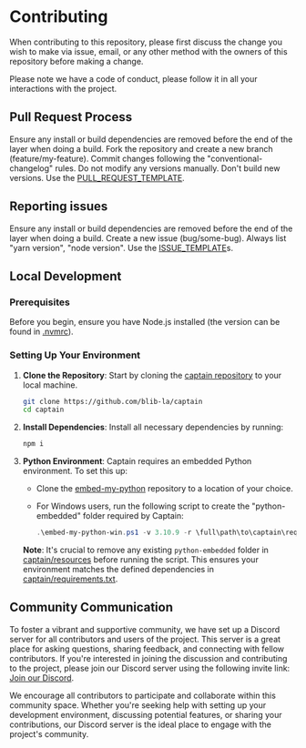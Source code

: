 # Contributing

When contributing to this repository, please first discuss the change you wish to make via issue,
email, or any other method with the owners of this repository before making a change.

Please note we have a code of conduct, please follow it in all your interactions with the project.

## Pull Request Process

Ensure any install or build dependencies are removed before the end of the layer when doing a build.
Fork the repository and create a new branch (feature/my-feature). Commit changes following the
"conventional-changelog" rules. Do not modify any versions manually. Don't build new versions. Use
the [PULL_REQUEST_TEMPLATE](PULL_REQUEST_TEMPLATE.md).

## Reporting issues

Ensure any install or build dependencies are removed before the end of the layer when doing a build.
Create a new issue (bug/some-bug). Always list "yarn version", "node version". Use the
[ISSUE_TEMPLATE](./ISSUE_TEMPLATE/)s.

## Local Development

### Prerequisites

Before you begin, ensure you have Node.js installed (the version can be found in
[.nvmrc](../.nvmrc)).

### Setting Up Your Environment

1. **Clone the Repository**: Start by cloning the
   [captain repository](https://github.com/blib-la/captain) to your local machine.

    ```bash
    git clone https://github.com/blib-la/captain
    cd captain
    ```

2. **Install Dependencies**: Install all necessary dependencies by running:

    ```bash
    npm i
    ```

3. **Python Environment**: Captain requires an embedded Python environment. To set this up:

    - Clone the [embed-my-python](https://github.com/blib-la/embed-my-python) repository to a
      location of your choice.

    - For Windows users, run the following script to create the "python-embedded" folder required by
      Captain:

        ```powershell
        .\embed-my-python-win.ps1 -v 3.10.9 -r \full\path\to\captain\requirements.txt -d \full\path\to\captain\resources\python-embedded
        ```

    **Note**: It's crucial to remove any existing `python-embedded` folder in
    [captain/resources](../resources/) before running the script. This ensures your environment
    matches the defined dependencies in [captain/requirements.txt](../requirements.txt).

## Community Communication

To foster a vibrant and supportive community, we have set up a Discord server for all contributors
and users of the project. This server is a great place for asking questions, sharing feedback, and
connecting with fellow contributors. If you're interested in joining the discussion and contributing
to the project, please join our Discord server using the following invite link:
[Join our Discord](https://discord.com/invite/m3TBB9XEkb).

We encourage all contributors to participate and collaborate within this community space. Whether
you're seeking help with setting up your development environment, discussing potential features, or
sharing your contributions, our Discord server is the ideal place to engage with the project's
community.
